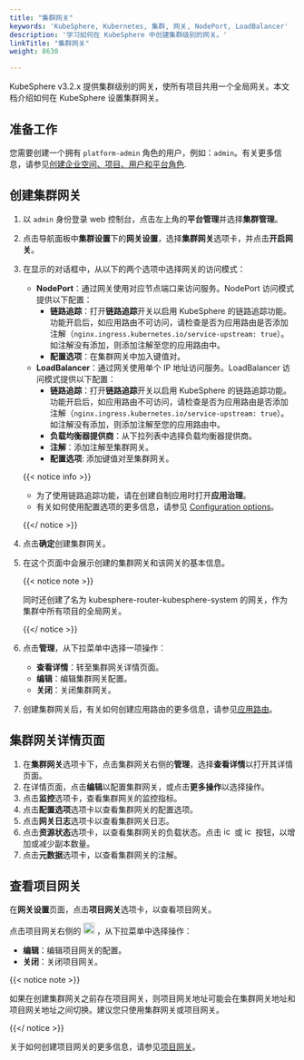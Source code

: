 ```yaml
---
title: "集群网关"
keywords: 'KubeSphere, Kubernetes, 集群, 网关, NodePort, LoadBalancer'
description: '学习如何在 KubeSphere 中创建集群级别的网关。'
linkTitle: "集群网关"
weight: 8630

---
```


KubeSphere v3.2.x 提供集群级别的网关，使所有项目共用一个全局网关。本文档介绍如何在 KubeSphere 设置集群网关。

## 准备工作

您需要创建一个拥有 `platform-admin` 角色的用户，例如：`admin`。有关更多信息，请参见[创建企业空间、项目、用户和平台角色](../../../quick-start/create-workspace-and-project/).

## 创建集群网关

1. 以 `admin` 身份登录 web 控制台，点击左上角的**平台管理**并选择**集群管理**。

2. 点击导航面板中**集群设置**下的**网关设置**，选择**集群网关**选项卡，并点击**开启网关**。

3. 在显示的对话框中，从以下的两个选项中选择网关的访问模式：

   - **NodePort**：通过网关使用对应节点端口来访问服务。NodePort 访问模式提供以下配置：
     - **链路追踪**：打开**链路追踪**开关以启用 KubeSphere 的链路追踪功能。功能开启后，如应用路由不可访问，请检查是否为应用路由是否添加注解（`nginx.ingress.kubernetes.io/service-upstream: true`）。如注解没有添加，则添加注解至您的应用路由中。
     - **配置选项**：在集群网关中加入键值对。
   - **LoadBalancer**：通过网关使用单个 IP 地址访问服务。LoadBalancer 访问模式提供以下配置：
     - **链路追踪**：打开**链路追踪**开关以启用 KubeSphere 的链路追踪功能。功能开启后，如应用路由不可访问，请检查是否为应用路由是否添加注解（`nginx.ingress.kubernetes.io/service-upstream: true`）。如注解没有添加，则添加注解至您的应用路由中。
     - **负载均衡器提供商**：从下拉列表中选择负载均衡器提供商。
     - **注解**：添加注解至集群网关。
     - **配置选项**: 添加键值对至集群网关。

   {{< notice info >}}

   - 为了使用链路追踪功能，请在创建自制应用时打开**应用治理**。 
   - 有关如何使用配置选项的更多信息，请参见 [Configuration options](https://kubernetes.github.io/ingress-nginx/user-guide/nginx-configuration/configmap/#configuration-options)。

   {{</ notice >}}

4. 点击**确定**创建集群网关。

5. 在这个页面中会展示创建的集群网关和该网关的基本信息。

   {{< notice note >}}

   同时还创建了名为 kubesphere-router-kubesphere-system 的网关，作为集群中所有项目的全局网关。

   {{</ notice >}}

6. 点击**管理**，从下拉菜单中选择一项操作：

   - **查看详情**：转至集群网关详情页面。
   - **编辑**：编辑集群网关配置。
   - **关闭**：关闭集群网关。

7. 创建集群网关后，有关如何创建应用路由的更多信息，请参见[应用路由](../../../project-user-guide/application-workloads/routes/#create-a-route)。

## 集群网关详情页面

1. 在**集群网关**选项卡下，点击集群网关右侧的**管理**，选择**查看详情**以打开其详情页面。
2. 在详情页面，点击**编辑**以配置集群网关，或点击**更多操作**以选择操作。
3. 点击**监控**选项卡，查看集群网关的监控指标。
4. 点击**配置选项**选项卡以查看集群网关的配置选项。
5. 点击**网关日志**选项卡以查看集群网关日志。
6. 点击**资源状态**选项卡，以查看集群网关的负载状态。点击 <img src="/images/docs/common-icons/replica-plus-icon.png" alt="icon" width="15" /> 或 <img src="/images/docs/common-icons/replica-minus-icon.png" alt="icon" width="15" /> 按钮，以增加或减少副本数量。
7. 点击**元数据**选项卡，以查看集群网关的注解。

## 查看项目网关

在**网关设置**页面，点击**项目网关**选项卡，以查看项目网关。

点击项目网关右侧的 <img src="/images/docs/project-administration/role-and-member-management/three-dots.png" width="20px"> ，从下拉菜单中选择操作：

- **编辑**：编辑项目网关的配置。
- **关闭**：关闭项目网关。

{{< notice note >}}

如果在创建集群网关之前存在项目网关，则项目网关地址可能会在集群网关地址和项目网关地址之间切换。建议您只使用集群网关或项目网关。

{{</ notice >}}

关于如何创建项目网关的更多信息，请参见[项目网关](../../../project-administration/project-gateway/)。

